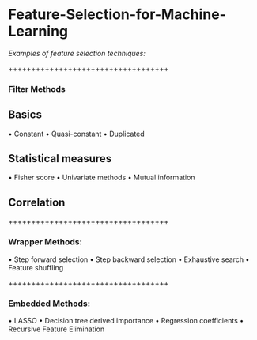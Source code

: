 # Feature-Selection-for-Machine-Learning

*Examples of feature selection techniques:*

+++++++++++++++++++++++++++++++++++
### Filter Methods

## Basics
• Constant
• Quasi-constant
• Duplicated

## Statistical measures
• Fisher score
• Univariate methods
• Mutual information

## Correlation

+++++++++++++++++++++++++++++++++++
### Wrapper Methods:

• Step forward selection
• Step backward selection
• Exhaustive search
• Feature shuffling

+++++++++++++++++++++++++++++++++++
### Embedded Methods:

• LASSO
• Decision tree derived importance
• Regression coefficients
• Recursive Feature Elimination

